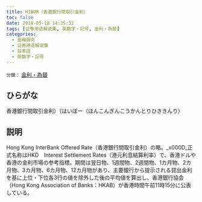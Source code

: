 ```yaml
---
title: HIBOR（香港銀行間取引金利）
toc: false
date: 2018-05-18 14:35:32
tags: [证券用语解说集, 英数字・記号, 金利・為替]
categories:
  - 金融服务
  - 证券用语解说集
  - 日本語
  - 英数字・記号
---
```


`分類：` [金利・為替](/tags/金利・為替/)

## ひらがな

香港銀行間取引金利）（はいぼー（ほんこんぎんこうかんとりひききんり）

## 説明

Hong Kong InterBank Offered Rate（香港銀行間取引金利）の略。_x000D_正式名称はHKD　Interest Settlement Rates（港元利息結算利率）で、香港ドルや香港の金利市場の参考指標。期間は翌日物、1週間物、2週間物、1カ月物、2カ月物、3カ月物、6カ月物、12カ月物があり、主要銀行から提示される貸出金利を基に上位・下位各3行の値を除外した後の平均値を算出し、香港銀行協会（Hong Kong Association of Banks：HKAB）が香港時間午前11時15分に公表している。
